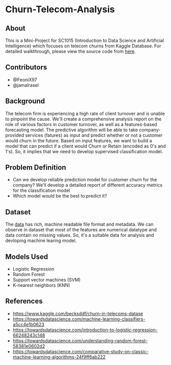 # Churn-Telecom-Analysis

## About
This is a Mini-Project for SC1015 (Introduction to Data Science and Artificial Intelligence) which focuses on telecom churns from Kaggle Database. For detailed walkthrough, please view the source code from <a href="https://github.com/FeoniX97/Churn-Telecom-Analysis/blob/main/Predictive%20Modelling.ipynb">here</a>.

## Contributors
* @FeoniX97
* @jamalrasel

## Background
The telecom firm is experiencing a high rate of client turnover and is unable to pinpoint the cause. We'll create a comprehensive analysis report on the role of various factors in customer turnover, as well as a features-based forecasting
model. The predictive algorithm will be able to take company-provided services (fatures) as input and predict whether or not a customer
would churn in the future.
Based on input features, we want to build a model that can predict if a client would Churn or Retain (encoded as 0's and 1's). So, it
implies that we need to develop supervised classification model.

## Problem Definition
* Can we develop reliable prediction model for customer churn for the company?
We'll develop a detailed report of different accuracy metrics for the classification model
* Which model would be the best to predict it?

## Dataset
The <a href="https://github.com/FeoniX97/Churn-Telecom-Analysis/blob/main/datasets/Telecom_churn.csv">data</a> has rich, machine readable file format and metadata. We can observe in dataset that most of the features are numerical
datatype and data contain no missing values. So, it's a suitable data for analysis and devloping machine learing model.

## Models Used
* Logistic Regression
* Random Forest
* Support vector machines (SVM)
* K-nearest neighbors (KNN)

## References
* <a href="https://www.kaggle.com/becksddf/churn-in-telecoms-dataset">https://www.kaggle.com/becksddf/churn-in-telecoms-datase</a>
* <a href="https://towardsdatascience.com/machine-learning-classifiers-a5cc4e1b0623">https://towardsdatascience.com/machine-learning-classifiers-a5cc4e1b0623</a>
* <a href="https://towardsdatascience.com/introduction-to-logistic-regression-66248243c148">https://towardsdatascience.com/introduction-to-logistic-regression-66248243c148</a>
* <a href="https://towardsdatascience.com/understanding-random-forest-58381e0602d2">https://towardsdatascience.com/understanding-random-forest-58381e0602d2</a>
* <a href="https://towardsdatascience.com/comparative-study-on-classic-machine-learning-algorithms-24f9ff6ab222">https://towardsdatascience.com/comparative-study-on-classic-machine-learning-algorithms-24f9ff6ab222</a>
